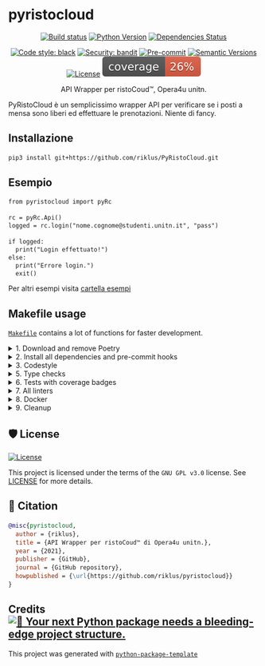# pyristocloud

<div align="center">

[![Build status](https://github.com/riklus/pyristocloud/workflows/build/badge.svg?branch=master&event=push)](https://github.com/riklus/pyristocloud/actions?query=workflow%3Abuild)
[![Python Version](https://img.shields.io/pypi/pyversions/pyristocloud.svg)](https://pypi.org/project/pyristocloud/)
[![Dependencies Status](https://img.shields.io/badge/dependencies-up%20to%20date-brightgreen.svg)](https://github.com/riklus/pyristocloud/pulls?utf8=%E2%9C%93&q=is%3Apr%20author%3Aapp%2Fdependabot)

[![Code style: black](https://img.shields.io/badge/code%20style-black-000000.svg)](https://github.com/psf/black)
[![Security: bandit](https://img.shields.io/badge/security-bandit-green.svg)](https://github.com/PyCQA/bandit)
[![Pre-commit](https://img.shields.io/badge/pre--commit-enabled-brightgreen?logo=pre-commit&logoColor=white)](https://github.com/riklus/pyristocloud/blob/master/.pre-commit-config.yaml)
[![Semantic Versions](https://img.shields.io/badge/%20%20%F0%9F%93%A6%F0%9F%9A%80-semantic--versions-e10079.svg)](https://github.com/riklus/pyristocloud/releases)
[![License](https://img.shields.io/github/license/riklus/pyristocloud)](https://github.com/riklus/pyristocloud/blob/master/LICENSE)
![Coverage Report](assets/images/coverage.svg)

API Wrapper per ristoCoud™, Opera4u unitn.

</div>

PyRistoCloud è un semplicissimo wrapper API per verificare se i posti a mensa sono liberi ed effettuare le prenotazioni. Niente di fancy.

## Installazione

```bash
pip3 install git+https://github.com/riklus/PyRistoCloud.git
```

## Esempio

```python3
from pyristocloud import pyRc

rc = pyRc.Api()
logged = rc.login("nome.cognome@studenti.unitn.it", "pass")

if logged:
  print("Login effettuato!")
else:
  print("Errore login.")
  exit()
```

Per altri esempi visita [cartella esempi](https://github.com/riklus/pyristocloud/examples)

## Makefile usage

[`Makefile`](https://github.com/riklus/pyristocloud/blob/master/Makefile) contains a lot of functions for faster development.

<details>
<summary>1. Download and remove Poetry</summary>
<p>

To download and install Poetry run:

```bash
make poetry-download
```

To uninstall

```bash
make poetry-remove
```

</p>
</details>

<details>
<summary>2. Install all dependencies and pre-commit hooks</summary>
<p>

Install requirements:

```bash
make install
```

Pre-commit hooks coulb be installed after `git init` via

```bash
make pre-commit-install
```

</p>
</details>

<details>
<summary>3. Codestyle</summary>
<p>

Automatic formatting uses `pyupgrade`, `isort` and `black`.

```bash
make codestyle

# or use synonym
make formatting
```

Codestyle checks only, without rewriting files:

```bash
make check-codestyle
```

> Note: `check-codestyle` uses `isort`, `black` and `darglint` library

Update all dev libraries to the latest version using one comand

```bash
make update-dev-deps
```

<details>
<summary>4. Code security</summary>
<p>

```bash
make check-safety
```

This command launches `Poetry` integrity checks as well as identifies security issues with `Safety` and `Bandit`.

```bash
make check-safety
```

</p>
</details>

</p>
</details>

<details>
<summary>5. Type checks</summary>
<p>

Run `mypy` static type checker

```bash
make mypy
```

</p>
</details>

<details>
<summary>6. Tests with coverage badges</summary>
<p>

Run `pytest`

```bash
make test
```

</p>
</details>

<details>
<summary>7. All linters</summary>
<p>

Of course there is a command to ~~rule~~ run all linters in one:

```bash
make lint
```

the same as:

```bash
make test && make check-codestyle && make mypy && make check-safety
```

</p>
</details>

<details>
<summary>8. Docker</summary>
<p>

```bash
make docker-build
```

which is equivalent to:

```bash
make docker-build VERSION=latest
```

Remove docker image with

```bash
make docker-remove
```

More information [about docker](https://github.com/riklus/pyristocloud/tree/master/docker).

</p>
</details>

<details>
<summary>9. Cleanup</summary>
<p>
Delete pycache files

```bash
make pycache-remove
```

Remove package build

```bash
make build-remove
```

Delete .DS_STORE files

```bash
make dsstore-remove
```

Remove .mypycache

```bash
make mypycache-remove
```

Or to remove all above run:

```bash
make cleanup
```

</p>
</details>

## 🛡 License

[![License](https://img.shields.io/github/license/riklus/pyristocloud)](https://github.com/riklus/pyristocloud/blob/master/LICENSE)

This project is licensed under the terms of the `GNU GPL v3.0` license. See [LICENSE](https://github.com/riklus/pyristocloud/blob/master/LICENSE) for more details.

## 📃 Citation

```bibtex
@misc{pyristocloud,
  author = {riklus},
  title = {API Wrapper per ristoCoud™ di Opera4u unitn.},
  year = {2021},
  publisher = {GitHub},
  journal = {GitHub repository},
  howpublished = {\url{https://github.com/riklus/pyristocloud}}
}
```

## Credits [![🚀 Your next Python package needs a bleeding-edge project structure.](https://img.shields.io/badge/python--package--template-%F0%9F%9A%80-brightgreen)](https://github.com/TezRomacH/python-package-template)

This project was generated with [`python-package-template`](https://github.com/TezRomacH/python-package-template)
